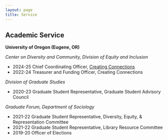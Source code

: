 ```yaml
---
layout: page
title: Service
---
```


**Academic Service**
-
**University of Oregon (Eugene, OR)**

*Center on Diversity and Community, Division of Equity and Inclusion* 
- 2024-25    Chief Coordinating Officer, [Creating Connections](https://inclusion.uoregon.edu/creating-connections)
- 2022-24    Treasurer and Funding Officer, Creating Connections

*Division of Graduate Studies*
- 2020-23    Graduate Student Representative, Graduate Student Advisory Council

*Graduate Forum, Department of Sociology*
- 2021-22    Graduate Student Representative, Diversity, Equity, & Representation Committee
- 2021-22    Graduate Student Representative, Library Resource Committee
- 2019-20    Officer of Elections
